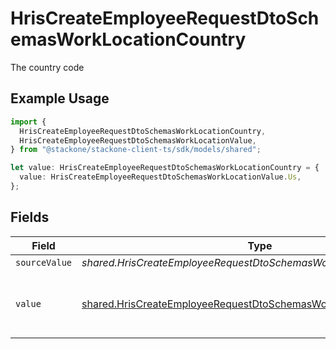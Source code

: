 # HrisCreateEmployeeRequestDtoSchemasWorkLocationCountry

The country code

## Example Usage

```typescript
import {
  HrisCreateEmployeeRequestDtoSchemasWorkLocationCountry,
  HrisCreateEmployeeRequestDtoSchemasWorkLocationValue,
} from "@stackone/stackone-client-ts/sdk/models/shared";

let value: HrisCreateEmployeeRequestDtoSchemasWorkLocationCountry = {
  value: HrisCreateEmployeeRequestDtoSchemasWorkLocationValue.Us,
};
```

## Fields

| Field                                                                                                                                             | Type                                                                                                                                              | Required                                                                                                                                          | Description                                                                                                                                       | Example                                                                                                                                           |
| ------------------------------------------------------------------------------------------------------------------------------------------------- | ------------------------------------------------------------------------------------------------------------------------------------------------- | ------------------------------------------------------------------------------------------------------------------------------------------------- | ------------------------------------------------------------------------------------------------------------------------------------------------- | ------------------------------------------------------------------------------------------------------------------------------------------------- |
| `sourceValue`                                                                                                                                     | *shared.HrisCreateEmployeeRequestDtoSchemasWorkLocationSourceValue*                                                                               | :heavy_minus_sign:                                                                                                                                | N/A                                                                                                                                               |                                                                                                                                                   |
| `value`                                                                                                                                           | [shared.HrisCreateEmployeeRequestDtoSchemasWorkLocationValue](../../../sdk/models/shared/hriscreateemployeerequestdtoschemasworklocationvalue.md) | :heavy_minus_sign:                                                                                                                                | The ISO3166-1 Alpha2 Code of the Country                                                                                                          | US                                                                                                                                                |